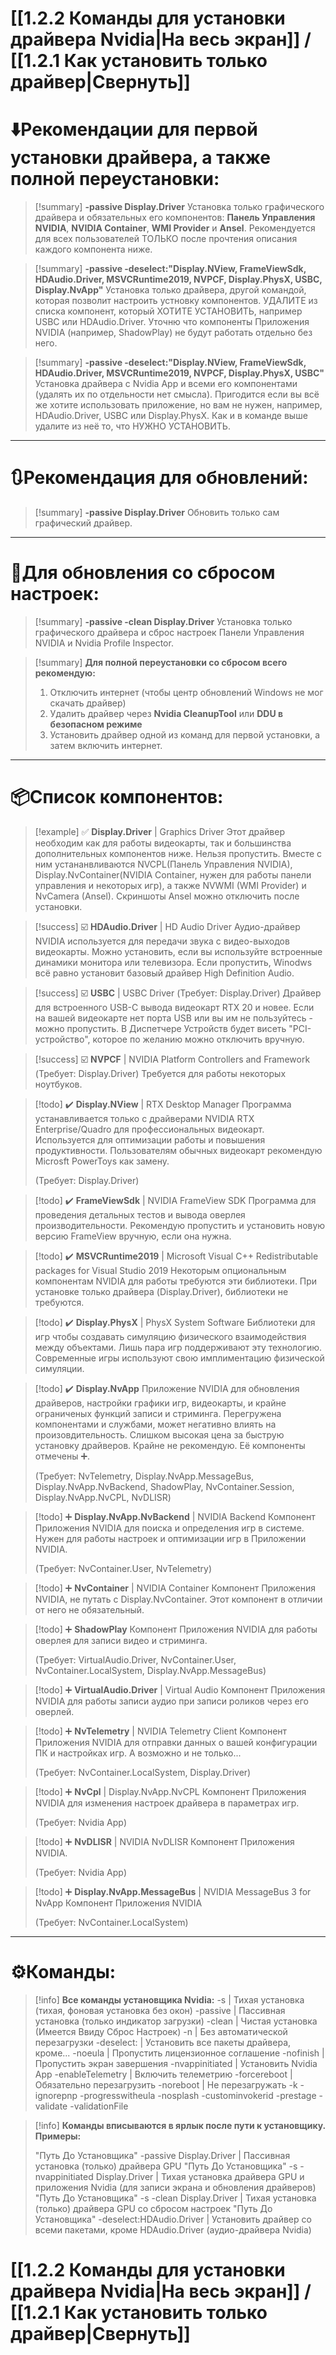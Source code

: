 # **[[1.2.2 Команды для установки драйвера Nvidia|На весь экран]] / [[1.2.1 Как установить только драйвер|Свернуть]]**

# ⬇️**Рекомендации для первой установки драйвера, а также полной переустановки:**

> [!summary] **-passive Display.Driver**
> Установка только графического драйвера и обязательных его компонентов: **Панель Управления NVIDIA**, **NVIDIA Container**, **WMI Provider** и **Ansel**. Рекомендуется для всех пользователей ТОЛЬКО после прочтения описания каждого компонента ниже.

> [!summary] **-passive -deselect:"Display.NView, FrameViewSdk, HDAudio.Driver, MSVCRuntime2019, NVPCF, Display.PhysX, USBC, Display.NvApp"**
> Установка только драйвера, другой командой, которая позволит настроить устновку компонентов. УДАЛИТЕ из списка компонент, который ХОТИТЕ УСТАНОВИТЬ, например USBC или HDAudio.Driver. Уточню что компоненты Приложения NVIDIA (например, ShadowPlay) не будут работать отдельно без него.

> [!summary] **-passive -deselect:"Display.NView, FrameViewSdk, HDAudio.Driver, MSVCRuntime2019, NVPCF, Display.PhysX, USBC"**
> Установка драйвера с Nvidia App и всеми его компонентами (удалять их по отдельности нет смысла). Пригодится если вы всё же хотите использовать приложение, но вам не нужен, например, HDAudio.Driver, USBC или Display.PhysX. Как и в команде выше удалите из неё то, что НУЖНО УСТАНОВИТЬ.

___
# 🔃Рекомендация для обновлений:

> [!summary] **-passive Display.Driver**
> Обновить только сам графический драйвер.

___
# **🧹Для обновления со сбросом настроек:**

> [!summary] **-passive -clean Display.Driver**
> Установка только графического драйвера и сброс настроек Панели Управления NVIDIA и Nvidia Profile Inspector.

> [!summary] **Для полной переустановки со сбросом всего рекомендую:**
>  1. Отключить интернет (чтобы центр обновлений Windows не мог скачать драйвер)
>  2. Удалить драйвер через **Nvidia CleanupTool** или **DDU в безопасном режиме**
>  3. Установить драйвер одной из команд для первой установки, а затем включить интернет.

___

# **📦Список компонентов:**

> [!example] ✅ **Display.Driver** | Graphics Driver
> Этот драйвер необходим как для работы видеокарты, так и большинства дополнительных компонентов ниже. Нельзя пропустить.
> Вместе с ним устананвливаются NVCPL(Панель Управления NVIDIA), Display.NvContainer(NVIDIA Container, нужен для работы панели управления и некоторых игр), а также NVWMI (WMI Provider) и NvCamera (Ansel). Скриншоты Ansel можно отключить после установки.

> [!success] ☑️ **HDAudio.Driver** | HD Audio Driver
> Аудио-драйвер NVIDIA используется для передачи звука с видео-выходов видеокарты. Можно установить, если вы используйте встроенные динамики монитора или телевизора. Если пропустить, Winodws всё равно установит базовый драйвер High Definition Audio.

> [!success] ☑️ **USBC** | USBC Driver (Требует: Display.Driver)
> Драйвер для встроенного USB-C вывода видеокарт RTX 20 и новее. Если на вашей видеокарте нет порта USB или вы им не пользуйтесь - можно пропустить. В Диспетчере Устройств будет висеть "PCI-устройство", которое по желанию можно отключить вручную.

> [!success] ☑️ **NVPCF** | NVIDIA Platform Controllers and Framework (Требует: Display.Driver)
> Требуется для работы некоторых ноутбуков.

> [!todo] ✔️ **Display.NView** | RTX Desktop Manager
> Программа устанавливается только с драйверами NVIDIA RTX Enterprise/Quadro для профессиональных видеокарт. Используется для оптимизации работы и повышения продуктивности. Пользователям обычных видеокарт рекомендую Microsft PowerToys как замену.
> 
> (Требует: Display.Driver)

> [!todo] ✔️ **FrameViewSdk** | NVIDIA FrameView SDK
> Программа для проведения детальных тестов и вывода оверлея производительности. Рекомендую пропустить и установить новую версию FrameView вручную, если она нужна.

> [!todo] ✔️ **MSVCRuntime2019** | Microsoft Visual C++ Redistributable packages for Visual Studio 2019
> Некоторым опциональным компонентам NVIDIA для работы требуются эти библиотеки. При установке только драйвера (Display.Driver), библиотеки не требуются.

> [!todo] ✔️ **Display.PhysX** | PhysX System Software
> Библиотеки для игр чтобы создавать симуляцию физического взаимодействия между объектами. Лишь пара игр поддерживают эту технологию. Современные игры используют свою имплиментацию физической симуляции.

> [!todo] ✔️ **Display.NvApp**
> Приложение NVIDIA для обновления драйверов, настройки графики игр, видеокарты, и крайне ограниченых функций записи и стриминга. Перегружена компонентами и службами, может негативно влиять на произовдительность. Слишком высокая цена за быструю установку драйверов. Крайне не рекомендую. Её компоненты отмечены ➕.
> 
> (Требует: NvTelemetry, Display.NvApp.MessageBus, Display.NvApp.NvBackend, ShadowPlay, NvContainer.Session, Display.NvApp.NvCPL, NvDLISR)

> [!todo] ➕ **Display.NvApp.NvBackend** | NVIDIA Backend
> Компонент Приложения NVIDIA для поиска и определения игр в системе. Нужен для работы настроек и оптимизации игр в Приложении NVIDIA.
> 
> (Требует: NvContainer.User, NvTelemetry)

> [!todo] ➕ **NvContainer** | NVIDIA Container
> Компонент Приложения NVIDIA, не путать с Display.NvContainer. Этот компонент в отличии от него не обязательный.

> [!todo] ➕ **ShadowPlay**
> Компонент Приложения NVIDIA для работы оверлея для записи видео и стриминга.
> 
> (Требует: VirtualAudio.Driver, NvContainer.User, NvContainer.LocalSystem, Display.NvApp.MessageBus)

> [!todo] ➕ **VirtualAudio.Driver** | Virtual Audio
> Компонент Приложения NVIDIA для работы записи аудио при записи роликов через его оверлей.

> [!todo] ➕ **NvTelemetry** | NVIDIA Telemetry Client
> Компонент Приложения NVIDIA для отправки данных о вашей конфигурации ПК и настройках игр. А возможно и не только...
> 
> (Требует: NvContainer.LocalSystem, Display.Driver)

> [!todo] ➕ **NvCpl** | Display.NvApp.NvCPL
> Компонент Приложения NVIDIA для изменения настроек драйвера в параметрах игр.
> 
> (Требует: Nvidia App)

> [!todo] ➕ **NvDLISR** | NVIDIA NvDLISR
> Компонент Приложения NVIDIA.
> 
> (Требует: Nvidia App)

> [!todo] ➕ **Display.NvApp.MessageBus** | NVIDIA MessageBus 3 for NvApp
> Компонент Приложения NVIDIA
> 
> (Требует: NvContainer.LocalSystem)

___
# **⚙️Команды:**

> [!info] **Все команды установщика Nvidia:**
> -s | Тихая установка (тихая, фоновая установка без окон)
> -passive | Пассивная установка (только индикатор загрузки)
> -clean | Чистая установка (Имеется Ввиду Сброс Настроек)
> -n | Без автоматической перезагрузки
> -deselect: | Установить все пакеты драйвера, кроме...
> -noeula | Пропустить лицензионное соглашение
> -nofinish | Пропустить экран завершения
> -nvappinitiated | Установить Nvidia App
> -enableTelemetry | Включить телеметрию 
> -forcereboot | Обязательно перезагрузить
> -noreboot | Не перезагружать
> -k
> -ignorepnp
> -progresswitheula
> -nosplash
> -custominvokerid
> -prestage
> -validate
> -validationFile

> [!info] **Команды вписываются в ярлык после пути к установщику. Примеры:**
> 
> "Путь До Установщика" -passive Display.Driver | Пассивная установка (только) драйвера GPU
> "Путь До Установщика" -s -nvappinitiated Display.Driver | Тихая установка драйвера GPU и приложения Nvidia (для записи экрана и обновления драйверов)
> "Путь До Установщика" -s -clean Display.Driver | Тихая установка (только) драйвера GPU со сбросом настроек
> "Путь До Установщика" -deselect:HDAudio.Driver | Установить драйвер со всеми пакетами, кроме HDAudio.Driver (аудио-драйвера Nvidia)
# **[[1.2.2 Команды для установки драйвера Nvidia|На весь экран]] / [[1.2.1 Как установить только драйвер|Свернуть]]**